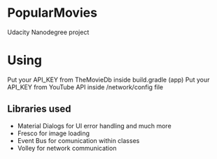 # PopularMovies
Udacity Nanodegree project

# Using
Put your API_KEY  from TheMovieDb inside build.gradle (app)
Put your API_KEY from YouTube API inside /network/config file

## Libraries used

* Material Dialogs for UI error handling and much more
* Fresco for image loading
* Event Bus for comunication within classes
* Volley for network communication
